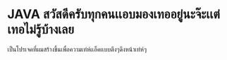 # JAVA สวัสดีครับทุกคนเเอบมองเทออยู่นะจ๊ะเเต่เทอไม่รู้บ้างเลย
เป็นโปรเจคที่ผมสร้างขึ้นเพื่อความเท่ห์เเอ็คเเบบตึงๆดึงหน้าเท่ห์ๆ
